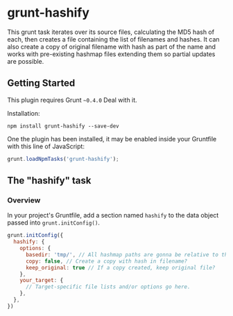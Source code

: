 # grunt-hashify

This grunt task iterates over its source files, calculating the MD5 hash of each, then creates a file containing the
list of filenames and hashes. It can also create a copy of original filename with hash as part of the name and works with
pre-existing hashmap files extending them so partial updates are possible.

## Getting Started
This plugin requires Grunt `~0.4.0`
Deal with it.

Installation:
```shell
npm install grunt-hashify --save-dev
```

One the plugin has been installed, it may be enabled inside your Gruntfile with this line of JavaScript:

```js
grunt.loadNpmTasks('grunt-hashify');
```

## The "hashify" task

### Overview
In your project's Gruntfile, add a section named `hashify` to the data object passed into `grunt.initConfig()`.

```js
grunt.initConfig({
  hashify: {
    options: {
      basedir: 'tmp/', // All hashmap paths are gonna be relative to this. Also iused to fopy files to
      copy: false, // Create a copy with hash in filename?
      keep_original: true // If a copy created, keep original file?
    },
    your_target: {
      // Target-specific file lists and/or options go here.
    },
  },
})
```

